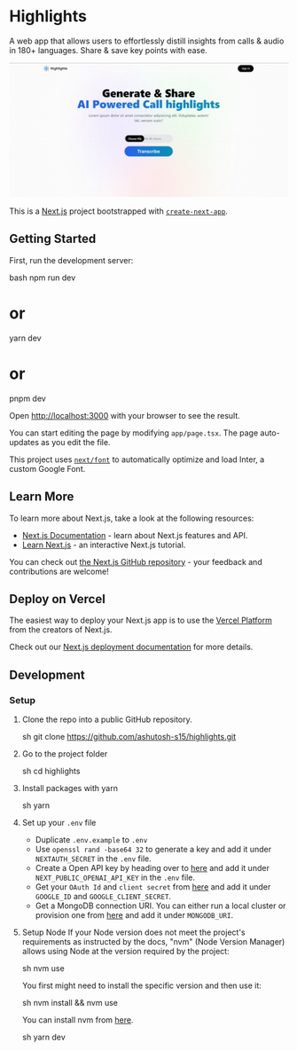 # Highlights

A web app that allows users to effortlessly distill insights from calls & audio in 180+ languages. Share & save key points with ease.

![App Screenshot](https://github.com/ashutosh-s15/GIFs/blob/main/highlight-ss.jpeg)

This is a [Next.js](https://nextjs.org/) project bootstrapped with [`create-next-app`](https://github.com/vercel/next.js/tree/canary/packages/create-next-app).

## Getting Started

First, run the development server:

bash
npm run dev

# or

yarn dev

# or

pnpm dev

Open [http://localhost:3000](http://localhost:3000) with your browser to see the result.

You can start editing the page by modifying `app/page.tsx`. The page auto-updates as you edit the file.

This project uses [`next/font`](https://nextjs.org/docs/basic-features/font-optimization) to automatically optimize and load Inter, a custom Google Font.

## Learn More

To learn more about Next.js, take a look at the following resources:

- [Next.js Documentation](https://nextjs.org/docs) - learn about Next.js features and API.
- [Learn Next.js](https://nextjs.org/learn) - an interactive Next.js tutorial.

You can check out [the Next.js GitHub repository](https://github.com/vercel/next.js/) - your feedback and contributions are welcome!

## Deploy on Vercel

The easiest way to deploy your Next.js app is to use the [Vercel Platform](https://vercel.com/new?utm_medium=default-template&filter=next.js&utm_source=create-next-app&utm_campaign=create-next-app-readme) from the creators of Next.js.

Check out our [Next.js deployment documentation](https://nextjs.org/docs/deployment) for more details.

## Development

### Setup

1. Clone the repo into a public GitHub repository.

   sh
   git clone https://github.com/ashutosh-s15/highlights.git

2. Go to the project folder

   sh
   cd highlights

3. Install packages with yarn

   sh
   yarn

4. Set up your `.env` file

   - Duplicate `.env.example` to `.env`
   - Use `openssl rand -base64 32` to generate a key and add it under `NEXTAUTH_SECRET` in the `.env` file.
   - Create a Open API key by heading over to [here](https://openai.com/) and add it under `NEXT_PUBLIC_OPENAI_API_KEY` in the `.env` file.
   - Get your `OAuth Id` and `client secret` from [here](https://developers.google.com/identity/protocols/oauth2) and add it under `GOOGLE_ID` and `GOOGLE_CLIENT_SECRET`.
   - Get a MongoDB connection URI. You can either run a local cluster or provision one from [here](https://www.mongodb.com/atlas/database) and add it under `MONGODB_URI`.

5. Setup Node
   If your Node version does not meet the project's requirements as instructed by the docs, "nvm" (Node Version Manager) allows using Node at the version required by the project:

   sh
   nvm use

   You first might need to install the specific version and then use it:

   sh
   nvm install && nvm use

   You can install nvm from [here](https://github.com/nvm-sh/nvm).

   sh
   yarn dev

   ```

   ```

```

```

